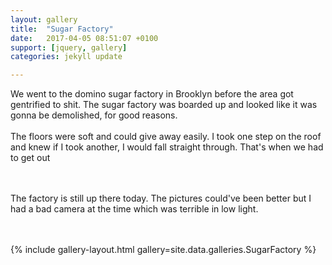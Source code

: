 ```yaml
---
layout: gallery
title:  "Sugar Factory"
date:   2017-04-05 08:51:07 +0100
support: [jquery, gallery]
categories: jekyll update

---
```


We went to the domino sugar factory in Brooklyn before the area got gentrified to shit. The sugar factory was boarded up and looked like it was gonna be demolished, for good reasons.
<br />
<br />
 The floors were soft and could give away easily. I took one step on the roof and knew if I took another, I would fall straight through. That's when we had to get out
<br />
<br />
<br />

The factory is still up there today. The pictures could've been better but I had a bad camera at the time which was terrible in low light.

<br />
<br />
{% include gallery-layout.html gallery=site.data.galleries.SugarFactory %}
